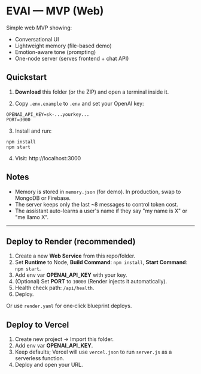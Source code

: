 # EVAI — MVP (Web)

Simple web MVP showing:
- Conversational UI
- Lightweight memory (file-based demo)
- Emotion-aware tone (prompting)
- One-node server (serves frontend + chat API)

## Quickstart

1) **Download** this folder (or the ZIP) and open a terminal inside it.

2) Copy `.env.example` to `.env` and set your OpenAI key:
```
OPENAI_API_KEY=sk-...yourkey...
PORT=3000
```

3) Install and run:
```
npm install
npm start
```

4) Visit: http://localhost:3000

## Notes
- Memory is stored in `memory.json` (for demo). In production, swap to MongoDB or Firebase.
- The server keeps only the last ~8 messages to control token cost.
- The assistant auto-learns a user's name if they say "my name is X" or "me llamo X".


---

## Deploy to Render (recommended)
1) Create a new **Web Service** from this repo/folder.
2) Set **Runtime** to Node, **Build Command**: `npm install`, **Start Command**: `npm start`.
3) Add env var **OPENAI_API_KEY** with your key.
4) (Optional) Set **PORT** to `10000` (Render injects it automatically).
5) Health check path: `/api/health`.
6) Deploy.

Or use `render.yaml` for one‑click blueprint deploys.

## Deploy to Vercel
1) Create new project → Import this folder.
2) Add env var **OPENAI_API_KEY**.
3) Keep defaults; Vercel will use `vercel.json` to run `server.js` as a serverless function.
4) Deploy and open your URL.
